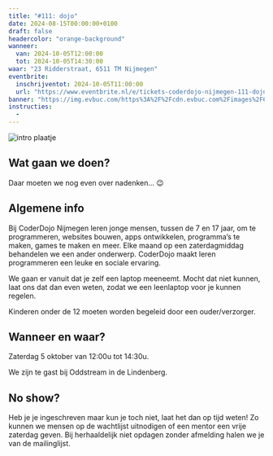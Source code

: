 ```yaml
---
title: "#111: dojo"
date: 2024-08-15T00:00:00+0100
draft: false
headercolor: "orange-background"
wanneer: 
  van: 2024-10-05T12:00:00
  tot: 2024-10-05T14:30:00
waar: "23 Ridderstraat, 6511 TM Nijmegen"
eventbrite:
  inschrijventot: 2024-10-05T11:00:00
  url: "https://www.eventbrite.nl/e/tickets-coderdojo-nijmegen-111-dojo-995532022077"
banner: "https://img.evbuc.com/https%3A%2F%2Fcdn.evbuc.com%2Fimages%2F612166599%2F187233351803%2F1%2Foriginal.20231003-180237?h=200&w=450&auto=format%2Ccompress&q=75&sharp=10&rect=0%2C199%2C480%2C240&s=169904997cd8c7134c59538d7beaa480"
instructies:
  - 
---
```


![intro plaatje](https://img.evbuc.com/https%3A%2F%2Fcdn.evbuc.com%2Fimages%2F612166599%2F187233351803%2F1%2Foriginal.20231003-180237?h=200&w=450&auto=format%2Ccompress&q=75&sharp=10&rect=0%2C199%2C480%2C240&s=169904997cd8c7134c59538d7beaa480)


## Wat gaan we doen?

Daar moeten we nog even over nadenken... 😉




<!--more-->


## Algemene info

Bij CoderDojo Nijmegen leren jonge mensen, tussen de 7 en 17 jaar, om te programmeren, websites bouwen, apps ontwikkelen, programma’s te maken, games te maken en meer. Elke maand op een zaterdagmiddag behandelen we een ander onderwerp. CoderDojo maakt leren programmeren een leuke en sociale ervaring.

We gaan er vanuit dat je zelf een laptop meeneemt. Mocht dat niet kunnen, laat ons dat dan even weten, zodat we een leenlaptop voor je kunnen regelen.

Kinderen onder de 12 moeten worden begeleid door een ouder/verzorger.



## Wanneer en waar?

Zaterdag 5 oktober van 12:00u tot 14:30u.

We zijn te gast bij Oddstream in de Lindenberg.



## No show?

Heb je je ingeschreven maar kun je toch niet, laat het dan op tijd weten! Zo kunnen we mensen op de wachtlijst uitnodigen of een mentor een vrije zaterdag geven. Bij herhaaldelijk niet opdagen zonder afmelding halen we je van de mailinglijst.